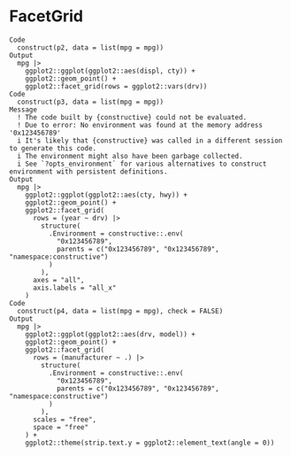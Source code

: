 # FacetGrid

    Code
      construct(p2, data = list(mpg = mpg))
    Output
      mpg |>
        ggplot2::ggplot(ggplot2::aes(displ, cty)) +
        ggplot2::geom_point() +
        ggplot2::facet_grid(rows = ggplot2::vars(drv))
    Code
      construct(p3, data = list(mpg = mpg))
    Message
      ! The code built by {constructive} could not be evaluated.
      ! Due to error: No environment was found at the memory address '0x123456789'
      i It's likely that {constructive} was called in a different session to generate this code.
      i The environment might also have been garbage collected.
      i See `?opts_environment` for various alternatives to construct environment with persistent definitions.
    Output
      mpg |>
        ggplot2::ggplot(ggplot2::aes(cty, hwy)) +
        ggplot2::geom_point() +
        ggplot2::facet_grid(
          rows = (year ~ drv) |>
            structure(
              .Environment = constructive::.env(
                "0x123456789",
                parents = c("0x123456789", "0x123456789", "namespace:constructive")
              )
            ),
          axes = "all",
          axis.labels = "all_x"
        )
    Code
      construct(p4, data = list(mpg = mpg), check = FALSE)
    Output
      mpg |>
        ggplot2::ggplot(ggplot2::aes(drv, model)) +
        ggplot2::geom_point() +
        ggplot2::facet_grid(
          rows = (manufacturer ~ .) |>
            structure(
              .Environment = constructive::.env(
                "0x123456789",
                parents = c("0x123456789", "0x123456789", "namespace:constructive")
              )
            ),
          scales = "free",
          space = "free"
        ) +
        ggplot2::theme(strip.text.y = ggplot2::element_text(angle = 0))

